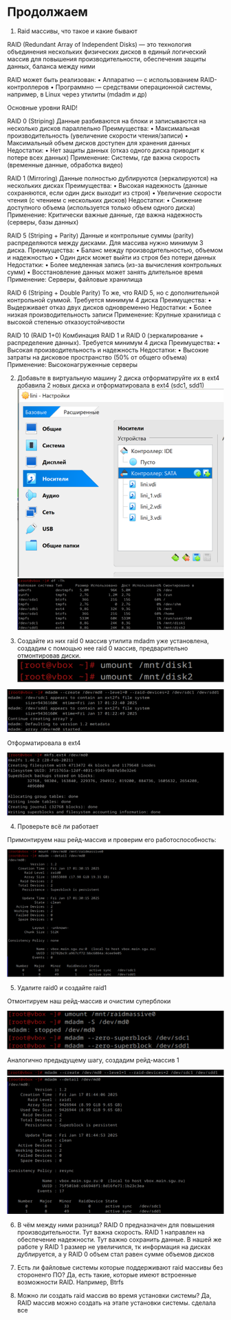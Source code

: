 # Продолжаем

1. Raid массивы, что такое и какие бывают

RAID (Redundant Array of Independent Disks) — это технология объединения нескольких физических дисков в единый логический массив для повышения производительности, обеспечения защиты данных, баланса между ними

RAID может быть реализован:
 • Аппаратно — с использованием RAID-контроллеров
 • Программно — средствами операционной системы, например, в Linux через утилиты (mdadm и др)

Основные уровни RAID!

RAID 0 (Striping)
Данные разбиваются на блоки и записываются на несколько дисков параллельно
Преимущества:
 • Максимальная производительность (увеличение скорости чтения/записи)
 • Максимальный объем дисков доступен для хранения данных
Недостатки:
 • Нет защиты данных (отказ одного диска приводит к потере всех данных)
Применение: Системы, где важна скорость (временные данные, обработка видео)

RAID 1 (Mirroring)
Данные полностью дублируются (зеркалируются) на нескольких дисках
Преимущества:
 • Высокая надежность (данные сохраняются, если один диск выходит из строя)
 • Увеличение скорости чтения (с чтением с нескольких дисков)
Недостатки:
 • Снижение доступного объема (используется только объем одного диска)
Применение: Критически важные данные, где важна надежность (серверы, базы данных)

RAID 5 (Striping + Parity)
Данные и контрольные суммы (parity) распределяются между дисками. Для массива нужно минимум 3 диска.
Преимущества:
 • Баланс между производительностью, объемом и надежностью
 • Один диск может выйти из строя без потери данных
Недостатки:
 • Более медленная запись (из-за вычисления контрольных сумм)
 • Восстановление данных может занять длительное время
Применение: Серверы, файловые хранилища

RAID 6 (Striping + Double Parity)
То же, что RAID 5, но с дополнительной контрольной суммой. Требуется минимум 4 диска
Преимущества:
 • Выдерживает отказ двух дисков одновременно
Недостатки:
 • Более низкая производительность записи
Применение: Крупные хранилища с высокой степенью отказоустойчивости

RAID 10 (RAID 1+0)
Комбинация RAID 1 и RAID 0 (зеркалирование + распределение данных). Требуется минимум 4 диска
Преимущества:
 • Высокая производительность и надежность
Недостатки:
 • Высокие затраты на дисковое пространство (50% от общего объема)
Применение: Высоконагруженные серверы

2. Добавьте в виртуальную машину 2 диска отформатируйте их в ext4
добавила 2 новых диска и отформатировала в ext4 (sdc1, sdd1)
![alt text](image-19.png)
![alt text](image-20.png)

3. Создайте из них raid 0 массив
утилита mdadm уже установлена, создадим с помощью нее raid 0 массив, предварительно отмонтировав диски.
![alt text](image-22.png)

![alt text](image-21.png)

Отформатировала в ext4

![alt text](image-23.png)


4. Проверьте всё ли работает

Примонтируем наш рейд-массив и проверим его работоспособность:

![alt text](image-24.png)

5. Удалите raid0 и создайте raid1

Отмонтируем наш рейд-массив и очистим суперблоки 

![alt text](image-25.png)

Аналогично предыдущему шагу, создадим рейд-массив 1

![alt text](image-26.png)
![alt text](image-27.png)

6. В чём между ними разница?
 RAID 0 предназначен для повышения производительности. Тут важна скорость.
 RAID 1 направлен на обеспечение надежности. Тут важно сохранить данные.
В нашей же работе у RAID 1 размер не увеличился, тк информация на дисках дублируется, а у RAID 0 объем стал равен сумме объемов дисков

7. Есть ли файловые системы которые поддерживают raid массивы без стороненго ПО?
Да, есть такие, которые имеют встроенные возможности RAID. Например, Btrfs

8. Можно ли создать raid массив во время установки системы?
Да, RAID массив можно создать на этапе установки системы.
сделала все
